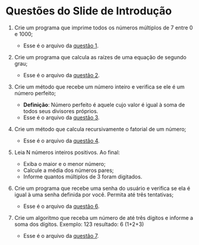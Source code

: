# Questões do Slide de Introdução

1. Crie um programa que imprime todos os números múltiplos de 7 entre 0 e 1000;
    * Esse é o arquivo da [questão 1](Questao01.java).

2. Crie um programa que calcula as raízes de uma equação de segundo grau;
    * Esse é o arquivo da [questão 2](Questao02.java).

3. Crie um método que recebe um número inteiro e verifica se ele é um número perfeito;
    * **Definição**: Número perfeito é aquele cujo valor é igual à soma de todos seus divisores próprios.
    * Esse é o arquivo da [questão 3](Questao03.java).

4. Crie um método que calcula recursivamente o fatorial de um número;
    * Esse é o arquivo da [questão 4](Questao04.java).

5)  Leia N números inteiros positivos. Ao final:
    * Exiba o maior e o menor número;
    * Calcule a média dos números pares;
    * Informe quantos múltiplos de 3 foram digitados.

6) Crie um programa que recebe uma senha do usuário e verifica se ela é igual à uma senha definida por você. Permita até três tentativas;
    * Esse é o arquivo da [questão 6](Questao06.java).

7) Crie um algoritmo que receba um número de até três dígitos e informe a soma dos dígitos. Exemplo: 123 resultado: 6 (1+2+3)
    * Esse é o arquivo da [questão 7](Questao07.java).
